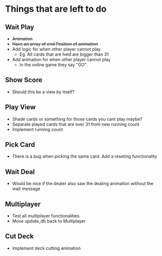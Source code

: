 # Things that are left to do

## Wait Play
-  ~~Animation~~ 
  - ~~Have an array of end Position of animation~~ 
- Add logic for when other player cannot play
  - Eg. All cards that are held are bigger than 31
- Add animation for when other player cannot play
  - In the online game they say "GO"

## Show Score
- Should this be a view by itself?

## Play View
- Shade cards or something for those cards you cant play maybe?
- Separate played cards that are over 31 from new running count
- Implement running count

## Pick Card
- There is a bug when picking the same card. Add a reseting functionality

## Wait Deal
- Would be nice if the dealer also saw the dealing animation without the wait message

## Multiplayer
- Test all multiplayer functionalities
- Move update_db back to Multiplayer

## Cut Deck
- Implement deck cutting animation